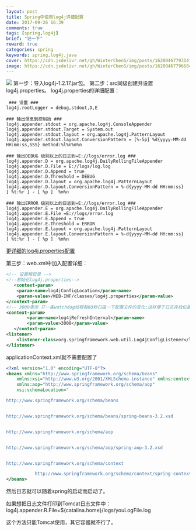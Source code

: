 ```yaml
---
layout: post
title: Spring中使用log4j详细配置
date: 2017-09-26 16:39
comments: true
tags: [spring,log4j]
brief: "记一下"
reward: true
categories: spring
keywords: spring,log4j,java
cover: https://cdn.jsdelivr.net/gh/WinterChenS/img/posts/1628046779314164.jpg
image: https://cdn.jsdelivr.net/gh/WinterChenS/img/posts/1628046779668417.jpg
---
```


![](https://cdn.jsdelivr.net/gh/WinterChenS/img/posts/1628046780016875.jpg)
第一步：导入log4j-1.2.17.jar包。
第二步：src同级创建并设置log4j.properties。
	log4j.properties的详细配置：
<!-- more -->
```properties
 ### 设置 ###
log4j.rootLogger = debug,stdout,D,E

### 输出信息到控制抬 ###
log4j.appender.stdout = org.apache.log4j.ConsoleAppender
log4j.appender.stdout.Target = System.out
log4j.appender.stdout.layout = org.apache.log4j.PatternLayout
log4j.appender.stdout.layout.ConversionPattern = [%-5p] %d{yyyy-MM-dd HH:mm:ss,SSS} method:%l%n%m%n

### 输出DEBUG 级别以上的日志到=E://logs/error.log ###
log4j.appender.D = org.apache.log4j.DailyRollingFileAppender
log4j.appender.D.File = E://logs/log.log
log4j.appender.D.Append = true
log4j.appender.D.Threshold = DEBUG 
log4j.appender.D.layout = org.apache.log4j.PatternLayout
log4j.appender.D.layout.ConversionPattern = %-d{yyyy-MM-dd HH:mm:ss}  [ %t:%r ] - [ %p ]  %m%n

### 输出ERROR 级别以上的日志到=E://logs/error.log ###
log4j.appender.E = org.apache.log4j.DailyRollingFileAppender
log4j.appender.E.File =E://logs/error.log 
log4j.appender.E.Append = true
log4j.appender.E.Threshold = ERROR 
log4j.appender.E.layout = org.apache.log4j.PatternLayout
log4j.appender.E.layout.ConversionPattern = %-d{yyyy-MM-dd HH:mm:ss}  [ %t:%r ] - [ %p ]  %m%n
```

[更详细的log4j.properties配置](http://blog.csdn.net/qq_30175203/article/details/52084127)

第三步：web.xml中加入配置详细：

```xml
<!-- 设置根目录 -->  
<!--初始化log4j.properties-->
   <context-param>  
    <param-name>log4jConfigLocation</param-name>  
    <param-value>/WEB-INF/classes/log4j.properties</param-value>  
</context-param>  
<!-- 3000表示 开一条watchdog线程每60秒扫描一下配置文件的变化;这样便于日志存放位置的改变 -->  
<context-param>    
        <param-name>log4jRefreshInterval</param-name>    
        <param-value>3000</param-value>    
   </context-param>   
<listener>  
    <listener-class>org.springframework.web.util.Log4jConfigListener</listener-class>  
</listener>
```


applicationContext.xml就不需要配置了

```xml
<?xml version="1.0" encoding="UTF-8"?>  
<beans xmlns="http://www.springframework.org/schema/beans"  
    xmlns:xsi="http://www.w3.org/2001/XMLSchema-instance" xmlns:context="http://www.springframework.org/schema/context"  
    xmlns:aop="http://www.springframework.org/schema/aop"  
    xsi:schemaLocation="    

http://www.springframework.org/schema/beans


http://www.springframework.org/schema/beans/spring-beans-3.2.xsd


http://www.springframework.org/schema/aop


http://www.springframework.org/schema/aop/spring-aop-3.2.xsd


http://www.springframework.org/schema/context

           http://www.springframework.org/schema/context/spring-context-3.2.xsd">  
</beans>
```

然后日志就可以随着spring的启动而启动了。

如果想把日志文件打印到Tomcat日志文件中：
log4j.appender.R.File=${catalina.home}/logs/youLogFile.log 

这个方法只能Tomcat使用，其它容器就不行了。

